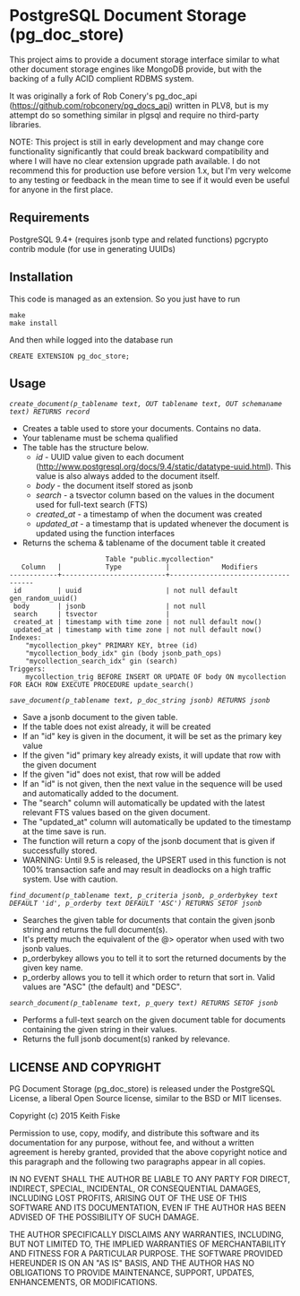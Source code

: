 # PostgreSQL Document Storage (pg_doc_store)

This project aims to provide a document storage interface similar to what other document storage engines like MongoDB provide, but with the backing of a fully ACID complient RDBMS system.

It was originally a fork of Rob Conery's pg_doc_api (https://github.com/robconery/pg_docs_api) written in PLV8, but is my attempt do so something similar in plgsql and require no third-party libraries.

NOTE: This project is still in early development and may change core functionality significantly that could break backward compatibility and where I will have no clear extension upgrade path available. I do not recommend this for production use before version 1.x, but I'm very welcome to any testing or feedback in the mean time to see if it would even be useful for anyone in the first place.

## Requirements

PostgreSQL 9.4+ (requires jsonb type and related functions)
pgcrypto contrib module (for use in generating UUIDs)

## Installation

This code is managed as an extension. So you just have to run

    make
    make install

And then while logged into the database run

    CREATE EXTENSION pg_doc_store;

## Usage

*`create_document(p_tablename text, OUT tablename text, OUT schemaname text) RETURNS record`*

 * Creates a table used to store your documents. Contains no data.
 * Your tablename must be schema qualified
 * The table has the structure below.
    + *id* - UUID value given to each document (http://www.postgresql.org/docs/9.4/static/datatype-uuid.html). This value is also always added to the document itself.
    + *body* -  the document itself stored as jsonb
    + *search* - a tsvector column based on the values in the document used for full-text search (FTS)
    + *created_at* - a timestamp of when the document was created
    + *updated_at* - a timestamp that is updated whenever the document is updated using the function interfaces
 * Returns the schema & tablename of the document table it created
 
```
                        Table "public.mycollection"
   Column   |           Type           |             Modifiers              
------------+--------------------------+------------------------------------
 id         | uuid                     | not null default gen_random_uuid()
 body       | jsonb                    | not null
 search     | tsvector                 | 
 created_at | timestamp with time zone | not null default now()
 updated_at | timestamp with time zone | not null default now()
Indexes:
    "mycollection_pkey" PRIMARY KEY, btree (id)
    "mycollection_body_idx" gin (body jsonb_path_ops)
    "mycollection_search_idx" gin (search)
Triggers:
    mycollection_trig BEFORE INSERT OR UPDATE OF body ON mycollection FOR EACH ROW EXECUTE PROCEDURE update_search()
```

*`save_document(p_tablename text, p_doc_string jsonb) RETURNS jsonb`*

 * Save a jsonb document to the given table.
 * If the table does not exist already, it will be created
 * If an "id" key is given in the document, it will be set as the primary key value
 * If the given "id" primary key already exists, it will update that row with the given document
 * If the given "id" does not exist, that row will be added
 * If an "id" is not given, then the next value in the sequence will be used and automatically added to the document.
 * The "search" column will automatically be updated with the latest relevant FTS values based on the given document.
 * The "updated_at" column will automatically be updated to the timestamp at the time save is run.
 * The function will return a copy of the jsonb document that is given if successfully stored.
 * WARNING: Until 9.5 is released, the UPSERT used in this function is not 100% transaction safe and may result in deadlocks on a high traffic system. Use with caution.


*`find_document(p_tablename text, p_criteria jsonb, p_orderbykey text DEFAULT 'id', p_orderby text DEFAULT 'ASC') RETURNS SETOF jsonb`*

 * Searches the given table for documents that contain the given jsonb string and returns the full document(s).
 * It's pretty much the equivalent of the @> operator when used with two jsonb values.
 * p_orderbykey allows you to tell it to sort the returned documents by the given key name.
 * p_orderby allows you to tell it which order to return that sort in. Valid values are "ASC" (the default)  and "DESC".


*`search_document(p_tablename text, p_query text) RETURNS SETOF jsonb`*

 * Performs a full-text search on the given document table for documents containing the given string in their values.
 * Returns the full jsonb document(s) ranked by relevance.


LICENSE AND COPYRIGHT
---------------------

PG Document Storage (pg_doc_store) is released under the PostgreSQL License, a liberal Open Source license, similar to the BSD or MIT licenses.

Copyright (c) 2015 Keith Fiske

Permission to use, copy, modify, and distribute this software and its documentation for any purpose, without fee, and without a written agreement is hereby granted, provided that the above copyright notice and this paragraph and the following two paragraphs appear in all copies.

IN NO EVENT SHALL THE AUTHOR BE LIABLE TO ANY PARTY FOR DIRECT, INDIRECT, SPECIAL, INCIDENTAL, OR CONSEQUENTIAL DAMAGES, INCLUDING LOST PROFITS, ARISING OUT OF THE USE OF THIS SOFTWARE AND ITS DOCUMENTATION, EVEN IF THE AUTHOR HAS BEEN ADVISED OF THE POSSIBILITY OF SUCH DAMAGE.

THE AUTHOR SPECIFICALLY DISCLAIMS ANY WARRANTIES, INCLUDING, BUT NOT LIMITED TO, THE IMPLIED WARRANTIES OF MERCHANTABILITY AND FITNESS FOR A PARTICULAR PURPOSE. THE SOFTWARE PROVIDED HEREUNDER IS ON AN "AS IS" BASIS, AND THE AUTHOR HAS NO OBLIGATIONS TO PROVIDE MAINTENANCE, SUPPORT, UPDATES, ENHANCEMENTS, OR MODIFICATIONS.
